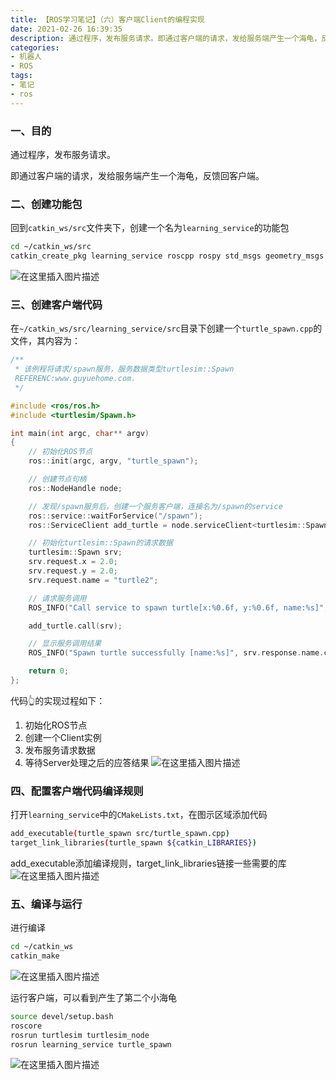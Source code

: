 ```yaml
---
title: 【ROS学习笔记】（六）客户端Client的编程实现
date: 2021-02-26 16:39:35
description: 通过程序，发布服务请求。即通过客户端的请求，发给服务端产生一个海龟，反馈回客户端。回到catkin_ws/src文件夹下，创建一个名为learning_service的功能包。
categories:
- 机器人
- ROS
tags:
- 笔记
- ros
---
```


### 一、目的

通过程序，发布服务请求。

即通过客户端的请求，发给服务端产生一个海龟，反馈回客户端。

### 二、创建功能包

回到`catkin_ws/src`文件夹下，创建一个名为`learning_service`的功能包

```bash
cd ~/catkin_ws/src
catkin_create_pkg learning_service roscpp rospy std_msgs geometry_msgs turtlesim
```
![在这里插入图片描述](https://img-blog.csdnimg.cn/20210226163117850.png?x-oss-process=image/watermark,type_ZmFuZ3poZW5naGVpdGk,shadow_10,text_aHR0cHM6Ly9ibG9nLmNzZG4ubmV0L3dlaXhpbl80NDU0MzQ2Mw==,size_16,color_FFFFFF,t_70)

### 三、创建客户端代码

在`~/catkin_ws/src/learning_service/src`目录下创建一个`turtle_spawn.cpp`的文件，其内容为：

```c++
/**
 * 该例程将请求/spawn服务，服务数据类型turtlesim::Spawn
 REFERENC:www.guyuehome.com.
 */

#include <ros/ros.h>
#include <turtlesim/Spawn.h>

int main(int argc, char** argv)
{
    // 初始化ROS节点
	ros::init(argc, argv, "turtle_spawn");

    // 创建节点句柄
	ros::NodeHandle node;

    // 发现/spawn服务后，创建一个服务客户端，连接名为/spawn的service
	ros::service::waitForService("/spawn");
	ros::ServiceClient add_turtle = node.serviceClient<turtlesim::Spawn>("/spawn");

    // 初始化turtlesim::Spawn的请求数据
	turtlesim::Spawn srv;
	srv.request.x = 2.0;
	srv.request.y = 2.0;
	srv.request.name = "turtle2";

    // 请求服务调用
	ROS_INFO("Call service to spawn turtle[x:%0.6f, y:%0.6f, name:%s]", srv.request.x, srv.request.y, srv.request.name.c_str());

	add_turtle.call(srv);

	// 显示服务调用结果
	ROS_INFO("Spawn turtle successfully [name:%s]", srv.response.name.c_str());

	return 0;
};
```

代码👆的实现过程如下：

1. 初始化ROS节点
2. 创建一个Client实例
3. 发布服务请求数据
4. 等待Server处理之后的应答结果
![在这里插入图片描述](https://img-blog.csdnimg.cn/20210226163345363.png?x-oss-process=image/watermark,type_ZmFuZ3poZW5naGVpdGk,shadow_10,text_aHR0cHM6Ly9ibG9nLmNzZG4ubmV0L3dlaXhpbl80NDU0MzQ2Mw==,size_16,color_FFFFFF,t_70)

### 四、配置客户端代码编译规则

打开`learning_service`中的`CMakeLists.txt`，在图示区域添加代码

```bash
add_executable(turtle_spawn src/turtle_spawn.cpp)
target_link_libraries(turtle_spawn ${catkin_LIBRARIES})
```

add_executable添加编译规则，target_link_libraries链接一些需要的库
![在这里插入图片描述](https://img-blog.csdnimg.cn/20210226163551809.png?x-oss-process=image/watermark,type_ZmFuZ3poZW5naGVpdGk,shadow_10,text_aHR0cHM6Ly9ibG9nLmNzZG4ubmV0L3dlaXhpbl80NDU0MzQ2Mw==,size_16,color_FFFFFF,t_70)

### 五、编译与运行

进行编译

```bash
cd ~/catkin_ws
catkin_make
```
![在这里插入图片描述](https://img-blog.csdnimg.cn/20210226163652374.png?x-oss-process=image/watermark,type_ZmFuZ3poZW5naGVpdGk,shadow_10,text_aHR0cHM6Ly9ibG9nLmNzZG4ubmV0L3dlaXhpbl80NDU0MzQ2Mw==,size_16,color_FFFFFF,t_70)

运行客户端，可以看到产生了第二个小海龟

```bash
source devel/setup.bash
roscore
rosrun turtlesim turtlesim_node
rosrun learning_service turtle_spawn
```
![在这里插入图片描述](https://img-blog.csdnimg.cn/2021022616385125.png?x-oss-process=image/watermark,type_ZmFuZ3poZW5naGVpdGk,shadow_10,text_aHR0cHM6Ly9ibG9nLmNzZG4ubmV0L3dlaXhpbl80NDU0MzQ2Mw==,size_16,color_FFFFFF,t_70)